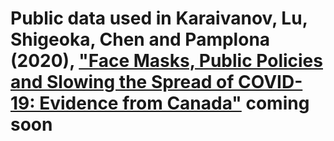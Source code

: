 # Public data used in Karaivanov, Lu, Shigeoka, Chen and Pamplona (2020), ["Face Masks, Public Policies and Slowing the Spread of COVID-19: Evidence from Canada"](https://github.com/C19-SFU-Econ/Public-Data/blob/master/KLSCP_covid.pdf) coming soon
